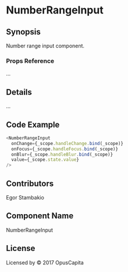 # NumberRangeInput

## Synopsis

Number range input component.

### Props Reference

...

## Details

...

## Code Example

```js
<NumberRangeInput
  onChange={_scope.handleChange.bind(_scope)}
  onFocus={_scope.handleFocus.bind(_scope)}
  onBlur={_scope.handleBlur.bind(_scope)}
  value={_scope.state.value}
/>
```

## Contributors

Egor Stambakio

## Component Name

NumberRangeInput

## License

Licensed by © 2017 OpusCapita